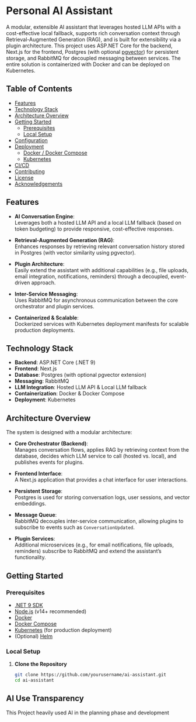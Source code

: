 # Personal AI Assistant

A modular, extensible AI assistant that leverages hosted LLM APIs with a cost-effective local fallback, supports rich conversation context through Retrieval-Augmented Generation (RAG), and is built for extensibility via a plugin architecture. This project uses ASP.NET Core for the backend, Next.js for the frontend, Postgres (with optional [pgvector](https://github.com/pgvector/pgvector)) for persistent storage, and RabbitMQ for decoupled messaging between services. The entire solution is containerized with Docker and can be deployed on Kubernetes.

## Table of Contents

- [Features](#features)
- [Technology Stack](#technology-stack)
- [Architecture Overview](#architecture-overview)
- [Getting Started](#getting-started)
  - [Prerequisites](#prerequisites)
  - [Local Setup](#local-setup)
- [Configuration](#configuration)
- [Deployment](#deployment)
  - [Docker / Docker Compose](#docker--docker-compose)
  - [Kubernetes](#kubernetes)
- [CI/CD](#cicd)
- [Contributing](#contributing)
- [License](#license)
- [Acknowledgements](#acknowledgements)

## Features

- **AI Conversation Engine**:  
  Leverages both a hosted LLM API and a local LLM fallback (based on token budgeting) to provide responsive, cost-effective responses.

- **Retrieval-Augmented Generation (RAG)**:  
  Enhances responses by retrieving relevant conversation history stored in Postgres (with vector similarity using pgvector).

- **Plugin Architecture**:  
  Easily extend the assistant with additional capabilities (e.g., file uploads, email integration, notifications, reminders) through a decoupled, event-driven approach.

- **Inter-Service Messaging**:  
  Uses RabbitMQ for asynchronous communication between the core orchestrator and plugin services.

- **Containerized & Scalable**:  
  Dockerized services with Kubernetes deployment manifests for scalable production deployments.

## Technology Stack

- **Backend**: ASP.NET Core (.NET 9)
- **Frontend**: Next.js
- **Database**: Postgres (with optional pgvector extension)
- **Messaging**: RabbitMQ
- **LLM Integration**: Hosted LLM API & Local LLM fallback
- **Containerization**: Docker & Docker Compose
- **Deployment**: Kubernetes

## Architecture Overview

The system is designed with a modular architecture:

- **Core Orchestrator (Backend)**:  
  Manages conversation flows, applies RAG by retrieving context from the database, decides which LLM service to call (hosted vs. local), and publishes events for plugins.

- **Frontend Interface**:  
  A Next.js application that provides a chat interface for user interactions.

- **Persistent Storage**:  
  Postgres is used for storing conversation logs, user sessions, and vector embeddings.

- **Message Queue**:  
  RabbitMQ decouples inter-service communication, allowing plugins to subscribe to events such as `ConversationUpdated`.

- **Plugin Services**:  
  Additional microservices (e.g., for email notifications, file uploads, reminders) subscribe to RabbitMQ and extend the assistant’s functionality.

## Getting Started

### Prerequisites

- [.NET 9 SDK](https://dotnet.microsoft.com/download)
- [Node.js](https://nodejs.org/) (v14+ recommended)
- [Docker](https://www.docker.com/)
- [Docker Compose](https://docs.docker.com/compose/)
- [Kubernetes](https://kubernetes.io/) (for production deployment)
- (Optional) [Helm](https://helm.sh/)

### Local Setup

1. **Clone the Repository**

   ```bash
   git clone https://github.com/yourusername/ai-assistant.git
   cd ai-assistant

## AI Use Transparency
This Project heavily used AI in the planning phase and development
